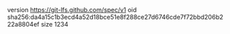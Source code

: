 version https://git-lfs.github.com/spec/v1
oid sha256:da4a15c1b3ecd4a52d18bce51e8f288ce27d6746cde7f72bbd206b222a8804ef
size 1234
